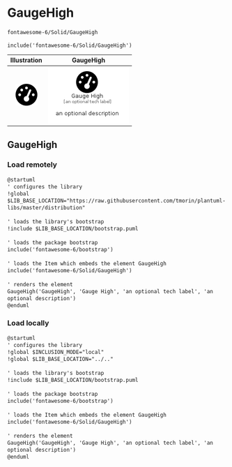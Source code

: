 # GaugeHigh


```text
fontawesome-6/Solid/GaugeHigh
```

```text
include('fontawesome-6/Solid/GaugeHigh')
```



| Illustration | GaugeHigh |
| :---: | :---: |
| ![illustration for Illustration](../../fontawesome-6/Solid/GaugeHigh.png) | ![illustration for GaugeHigh](../../fontawesome-6/Solid/GaugeHigh.Local.png) |




## GaugeHigh

### Load remotely
```plantuml
@startuml
' configures the library
!global $LIB_BASE_LOCATION="https://raw.githubusercontent.com/tmorin/plantuml-libs/master/distribution"

' loads the library's bootstrap
!include $LIB_BASE_LOCATION/bootstrap.puml

' loads the package bootstrap
include('fontawesome-6/bootstrap')

' loads the Item which embeds the element GaugeHigh
include('fontawesome-6/Solid/GaugeHigh')

' renders the element
GaugeHigh('GaugeHigh', 'Gauge High', 'an optional tech label', 'an optional description')
@enduml
```

### Load locally
```plantuml
@startuml
' configures the library
!global $INCLUSION_MODE="local"
!global $LIB_BASE_LOCATION="../.."

' loads the library's bootstrap
!include $LIB_BASE_LOCATION/bootstrap.puml

' loads the package bootstrap
include('fontawesome-6/bootstrap')

' loads the Item which embeds the element GaugeHigh
include('fontawesome-6/Solid/GaugeHigh')

' renders the element
GaugeHigh('GaugeHigh', 'Gauge High', 'an optional tech label', 'an optional description')
@enduml
```

